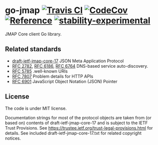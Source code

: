 go-jmap
[![Travis CI](https://img.shields.io/travis/com/foxcpp/go-jmap.svg?style=flat-square&logo=Linux)](https://travis-ci.com/foxcpp/go-jmap)
[![CodeCov](https://img.shields.io/codecov/c/github/foxcpp/go-jmap.svg?style=flat-square)](https://codecov.io/gh/foxcpp/go-jmap)
[![Reference](https://img.shields.io/badge/godoc-reference-blue.svg?style=flat-square)](https://godoc.org/github.com/foxcpp/go-jmap)
[![stability-experimental](https://img.shields.io/badge/stability-experimental-orange.svg?style=flat-square)](https://github.com/emersion/stability-badges#experimental)
==========

JMAP Core client Go library.

Related standards
---------

- [draft-ietf-jmap-core-17]
  JSON Meta Application Protocol
- [RFC 2782], [RFC 6186], [RFC 6764]
  DNS-based service auto-discovery.
- [RFC 5785]
  .well-known URIs
- [RFC 7807]
  Problem details for HTTP APIs
- [RFC 6901]
  JavaScript Object Notation (JSON) Pointer

License 
---------

The code is under MIT license.

Documentation strings for most of the protocol objects are taken from (or based
on) contents of draft-ietf-jmap-core-17 and is subject to the IETF Trust
Provisions. See https://trustee.ietf.org/trust-legal-provisions.html for
details. See included draft-ietf-jmap-core-17.txt for related copyright
notices.


[draft-ietf-jmap-core-17]: https://tools.ietf.org/html/draft-ietf-jmap-core-17
[RFC 2782]: https://tools.ietf.org/html/rfc2782
[RFC 6186]: https://tools.ietf.org/html/rfc6186
[RFC 6764]: https://tools.ietf.org/html/rfc6764
[RFC 5785]: https://tools.ietf.org/html/rfc5785
[RFC 7807]: https://tools.ietf.org/html/rfc7807
[RFC 6901]: https://tools.ietf.org/html/rfc6901
